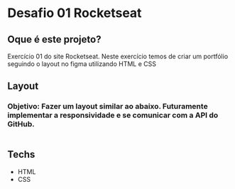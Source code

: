 # Desafio 01 Rocketseat

## Oque é este projeto? 
Exercício 01 do site Rocketseat. Neste exercício temos de criar um portfólio seguindo o layout no figma utilizando HTML e CSS

## Layout
### Objetivo: Fazer um layout similar ao abaixo. Futuramente implementar a responsividade e se comunicar com a API do GitHub.
<img src="https://efficient-sloth-d85.notion.site/image/https%3A%2F%2Fs3-us-west-2.amazonaws.com%2Fsecure.notion-static.com%2F59458c0d-cd54-4576-86c5-ae9f5a336aea%2FUntitled.png?table=block&id=890da793-9e6c-41ec-a9ed-5234def76bab&spaceId=08f749ff-d06d-49a8-a488-9846e081b224&width=2000&userId=&cache=v2" alt="">

## Techs
- HTML
- CSS